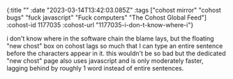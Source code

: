 {:title ""
 :date "2023-03-14T13:42:03.085Z"
 :tags ["cohost mirror" "cohost bugs" "fuck javascript" "Fuck computers" "The Cohost Global Feed"]
 :cohost-id 1177035
 :cohost-url "1177035-i-don-t-know-where-i"}

i don't know where in the software chain the blame lays, but the floating "new chost" box on cohost lags so much that I can type an entire sentence before the characters appear in it. this wouldn't be so bad but the dedicated "new chost" page also uses javascript and is only moderately faster, lagging behind by roughly 1 word instead of entire sentences.
